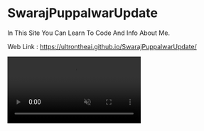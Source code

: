 # SwarajPuppalwarUpdate
In This Site You Can Learn To Code And Info About Me.

Web Link : https://ultrontheai.github.io/SwarajPuppalwarUpdate/

<video src="./s.mp4" muted loop autoplay></video>
